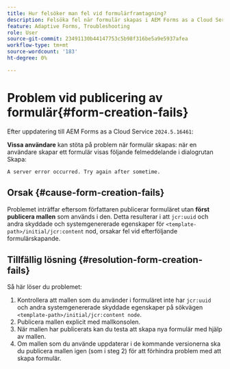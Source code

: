 ```yaml
---
title: Hur felsöker man fel vid formulärframtagning?
description: Felsöka fel när formulär skapas i AEM Forms as a Cloud Service miljö.
feature: Adaptive Forms, Troubleshooting
role: User
source-git-commit: 23491130b44147753c5b98f316be5a9e5937afea
workflow-type: tm+mt
source-wordcount: '183'
ht-degree: 0%

---
```


# Problem vid publicering av formulär{#form-creation-fails}

Efter uppdatering till AEM Forms as a Cloud Service `2024.5.16461`:

**Vissa användare** kan stöta på problem när formulär skapas: när en användare skapar ett formulär visas följande felmeddelande i dialogrutan Skapa:

`A server error occurred. Try again after sometime.`

## Orsak {#cause-form-creation-fails}

Problemet inträffar eftersom författaren publicerar formuläret utan **först publicera mallen** som används i den. Detta resulterar i att `jcr:uuid` och andra skyddade och systemgenererade egenskaper för `<template-path>/initial/jcr:content` nod, orsakar fel vid efterföljande formulärskapande.

## Tillfällig lösning {#resolution-form-creation-fails}

Så här löser du problemet:

1. Kontrollera att mallen som du använder i formuläret inte har `jcr:uuid` och andra systemgenererade skyddade egenskaper på sökvägen `<template-path>/initial/jcr:content node`.
1. Publicera mallen explicit med mallkonsolen.
1. När mallen har publicerats kan du testa att skapa nya formulär med hjälp av mallen.
1. Om mallen som du använde uppdaterar i de kommande versionerna ska du publicera mallen igen (som i steg 2) för att förhindra problem med att skapa formulär.


<!--

# Issue {#form-creation-fails}

After updating to AEM Forms as a Cloud Service version `2024.5.16461.20240524T172309Z`, When a user publishes a form using an unpublished template, it fails to create a form and shows an error:

`Property is protected: jcr:uuid = 09e0d6be-f619-4405-b021-27eb1c5326d3`

## Solution {#troubleshoot-form-creation-fails}

To resolve the issue, perform the following workaround steps:

1. Publish the template explicitly using the template console.
    
    >[!NOTE]
    > Prior to this step ensure that the (unpublished) template does not have `jcr:uuid` and other system generated properties under the initial content's `jcr:content node`. To sort out it, first, sanitize the template to publish it explicitly.

    >[!NOTE]
    > This action doesn't replicate the initial content node.
1. Now, when your template is published, try creating new forms using the template.
1. If the template is changed in the future, publish it again as mentioned in the step 1.

-->










